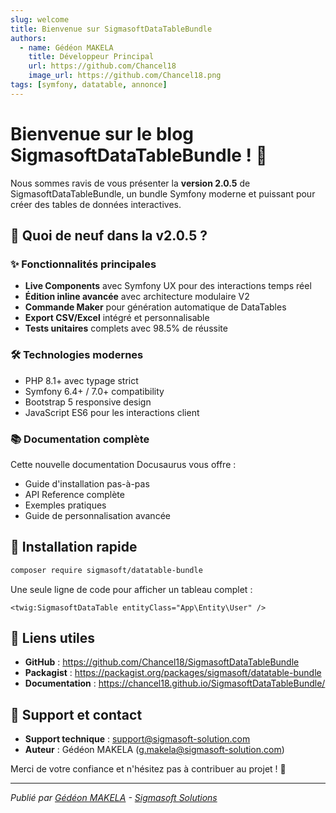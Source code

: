 ```yaml
---
slug: welcome
title: Bienvenue sur SigmasoftDataTableBundle
authors: 
  - name: Gédéon MAKELA
    title: Développeur Principal
    url: https://github.com/Chancel18
    image_url: https://github.com/Chancel18.png
tags: [symfony, datatable, annonce]
---
```


# Bienvenue sur le blog SigmasoftDataTableBundle ! 🎉

Nous sommes ravis de vous présenter la **version 2.0.5** de SigmasoftDataTableBundle, un bundle Symfony moderne et puissant pour créer des tables de données interactives.

<!--truncate-->

## 🚀 Quoi de neuf dans la v2.0.5 ?

### ✨ Fonctionnalités principales
- **Live Components** avec Symfony UX pour des interactions temps réel
- **Édition inline avancée** avec architecture modulaire V2
- **Commande Maker** pour génération automatique de DataTables
- **Export CSV/Excel** intégré et personnalisable
- **Tests unitaires** complets avec 98.5% de réussite

### 🛠️ Technologies modernes
- PHP 8.1+ avec typage strict
- Symfony 6.4+ / 7.0+ compatibility
- Bootstrap 5 responsive design
- JavaScript ES6 pour les interactions client

### 📚 Documentation complète
Cette nouvelle documentation Docusaurus vous offre :
- Guide d'installation pas-à-pas
- API Reference complète
- Exemples pratiques
- Guide de personnalisation avancée

## 🎯 Installation rapide

```bash
composer require sigmasoft/datatable-bundle
```

Une seule ligne de code pour afficher un tableau complet :

```twig
<twig:SigmasoftDataTable entityClass="App\Entity\User" />
```

## 🔗 Liens utiles

- **GitHub** : https://github.com/Chancel18/SigmasoftDataTableBundle
- **Packagist** : https://packagist.org/packages/sigmasoft/datatable-bundle
- **Documentation** : https://chancel18.github.io/SigmasoftDataTableBundle/

## 📧 Support et contact

- **Support technique** : support@sigmasoft-solution.com
- **Auteur** : Gédéon MAKELA (g.makela@sigmasoft-solution.com)

Merci de votre confiance et n'hésitez pas à contribuer au projet ! 🚀

---

*Publié par [Gédéon MAKELA](mailto:g.makela@sigmasoft-solution.com) - [Sigmasoft Solutions](https://sigmasoft-solution.com)*